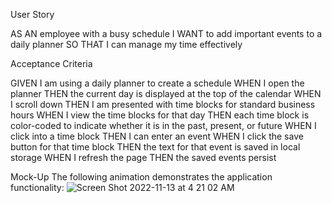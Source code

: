 User Story

AS AN employee with a busy schedule
I WANT to add important events to a daily planner
SO THAT I can manage my time effectively

Acceptance Criteria

GIVEN I am using a daily planner to create a schedule
WHEN I open the planner
THEN the current day is displayed at the top of the calendar
WHEN I scroll down
THEN I am presented with time blocks for standard business hours
WHEN I view the time blocks for that day
THEN each time block is color-coded to indicate whether it is in the past, present, or future
WHEN I click into a time block
THEN I can enter an event
WHEN I click the save button for that time block
THEN the text for that event is saved in local storage
WHEN I refresh the page
THEN the saved events persist


Mock-Up
The following animation demonstrates the application functionality: 
![Screen Shot 2022-11-13 at 4 21 02 AM](https://user-images.githubusercontent.com/110577068/201521656-248a8b9c-1241-4e2b-8e33-f1b0ee458140.png)
